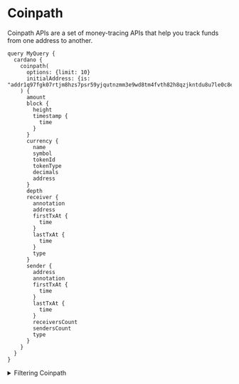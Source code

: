# Coinpath

Coinpath APIs are a set of money-tracing APIs that help you track funds from one address to another. 

```
query MyQuery {
  cardano {
    coinpath(
      options: {limit: 10}
      initialAddress: {is: "addr1q97fgk07rtjm8hzs7psr59yjqutnzmm3e9wd8tm4fvth82h8qzjkntdu8u7le0c8e5hzuquj0k58c0lruxggpdr0u0hqa0h2kj"}
    ) {
      amount
      block {
        height
        timestamp {
          time
        }
      }
      currency {
        name
        symbol
        tokenId
        tokenType
        decimals
        address
      }
      depth
      receiver {
        annotation
        address
        firstTxAt {
          time
        }
        lastTxAt {
          time
        }
        type
      }
      sender {
        address
        annotation
        firstTxAt {
          time
        }
        lastTxAt {
          time
        }
        receiversCount
        sendersCount
        type
      }
    }
  }
}
```

<details> 
<summary>Filtering Coinpath</summary>
</details>